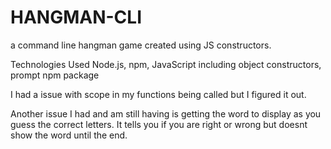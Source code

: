 # HANGMAN-CLI
a command line hangman game created using JS constructors.

Technologies Used
Node.js, npm, JavaScript including object constructors, prompt npm package

I had a issue with scope in my functions being called but I figured it out.

Another issue I had and am still having is getting the word to display as you guess the correct letters. It tells you if you are right or wrong but doesnt show the word until the end.

